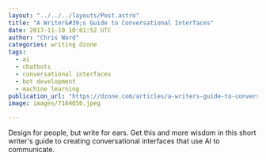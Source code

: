 ```yaml
---
layout: "../../../layouts/Post.astro"
title: "A Writer&#39;s Guide to Conversational Interfaces"
date: 2017-11-10 10:01:52 UTC
author: "Chris Ward"
categories: writing dzone
tags:
  - ai
  - chatbots
  - conversational interfaces
  - bot development
  - machine learning
publication_url: "https://dzone.com/articles/a-writers-guide-to-conversational-interfaces"
image: images/7164056.jpeg

---
```

Design for people, but write for ears. Get this and more wisdom in this short writer's guide to creating conversational interfaces that use AI to communicate.

